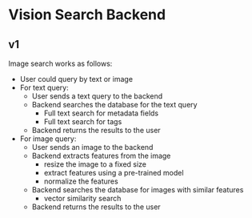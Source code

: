 # Vision Search Backend

## v1

Image search works as follows:

- User could query by text or image
- For text query:
    - User sends a text query to the backend
    - Backend searches the database for the text query
        - Full text search for metadata fields
        - Full text search for tags
    - Backend returns the results to the user
- For image query:
    - User sends an image to the backend
    - Backend extracts features from the image
        - resize the image to a fixed size
        - extract features using a pre-trained model
        - normalize the features
    - Backend searches the database for images with similar features
        - vector similarity search
    - Backend returns the results to the user
